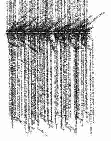 ![image](/events/Images/b3gg4r.gif)

t̡̡̡̛̛ͦ͑̑̊̎ͥ͑͌ͭͤ͌͆̄͑̽̃ͦ͌̌ͪͩ̒̃̅ͤ̿̊ͨ͐̃̂̉ͩ͒ͮ͐͋̿̅̂̂̿̐̓ͫ͒ͥ͛̇ͨ̃̔ͧͪ̉̃ͩ̊ͥͪ̉́̄̉ͯ̅̈́ͣ͒ͭ̀͑̆͒̽̑̒ͩ̐̏͋̀̄̓͛͊̋͂̀̚͝҉̡̨͠͞͝҉̵̸̶̴̡̨̢̀͟͠͠͏̸̷̵̧̨̧̡́͘̕̕͘͘͘͘͟͢͟͟͟͠͞͞͞͠͡͠҉͜͜͠͡҉̶̴̴̵̧̢̨̡̧̡̡́͘͢͜͜͞͠͠͠͞͏̸̵̷̴̕͘͏̷͇̰̦̹͙͙̭̳̱̦̟̰̟̳͕̣͔̣̜̞͓̥̮͉̳̗̻̗͇̮̜͎̱̞̖̙̰̹͈̝͍̱̝̗̥̳̣̞̳̩̼̰̰̲̩̟̟̻̝͚̤̟͖̼̝̬̦͉͉̻̼͇͖̩̺̠̘̲̹͖͇̘̮̯̻̖̙̘̀͘ͅͅ ̴̷̵̴̶̷̸̷̷̢̡̛̛̋̋̈ͥ̎̂̏̍͑̔̂̾̾̐̐̑̅̓͒̔̓̋̅̋̂͆ͬͣͭ͗̊̎ͯͨ̎͐̓ͭ̇͋̿ͨ̀̿ͬ̉ͥͬͥ͗ͬ̂̀̃̍͋̎̈́̊ͪ̄̇̂ͣͮ͊̽ͧ̉̿ͤ̃͆̉ͬ͌ͫͫ̃̆͑ͥͮͬ̓̆͑̈ͯ̀́́̚̕̕͜͜͜͡͠͞͞͞͞͝͞͞͠͏̸̶̢̛̀́͜͟͢͠͏̶̛̛͏̴̷̴̵̷̵̵̵̨̧̡̛̛́̀̀̕͜͢͡͞͞͝͠͠͞҉͏̴̵̵̛̀͝҉̸̷́̕͡͞͏̱̖͙̪̭̣̩͕̫̯͈̲͍̻̳̟͖͙̝̭̞̮̜͍̠͈̤̘̳̘̗̩̲̪̤̯̟̤̫͔͕̪͉̫͍̣͖̲̳͍͈̯͕͍͖̜̮̖̪͉̹̼̜͎̱͍̣̞̝̯͔͖̗͓̲͇̺̖̺̩͍̳̤͇͕̙̬̺̤͘ͅ ̴̵̵̨̨̢̧̨̛ͥͫͥͮ͛ͦ̒ͩ̓̔ͪͬͬ̐̎̅ͧ̅͌̾͛͋͑ͣ͐͐ͫ̏͛ͩ̊̾ͣ̇ͬ͊̃̄ͯͨ̓ͮ̄̽̽͌̓̑̓͐ͧͣ̈́̆ͬ͒͂ͭ̓ͩͭ͒ͮ̌͌̇͋ͭ̍̉̂͂̋̇ͥ̈̿ͥͤͩ̎ͧͥͩ̀ͬ̂̔̐̀̚͘͘͜͢͞͏̷̴̵̴̴̷̴̸̨̧̢̨̧̨̛́́́́͘̕͘͜͟͝͡͡͠͡͠͡͡͏̶̴̨̡̨̢̨̡̡͢͜͝͞͝͠͡͏̵͢͠͡͝͝҉̨̨̛͠͠͝҉̨̨̀͘҉̴̶̵̢̡̩͉̱͚̗͕̹͍͍̠͚̮̦̯͖̭͖̜̺̗͕̩̟̮̘̱̱̗̯͈͙̻̣̼͈̳̲͍̞͓̦̟͓͚̘͈̩̭̗̜͙͓̦̥̟͓̪̪͙̼̠͖͉̘͉̝̬̱̻͔̣͈̹̰̮̣͇̭̰̥̖̳̦̠̣̝̞ͅͅͅ ̵̛͐͌ͫ̃͊̃̈̌ͭ̿ͪ͒̅ͭͬ̊̅̔̀̌̒́̒͛̽͑ͬͫͯͣ͑ͮ́̃ͥ̈́͂͐͋̓̃͋͑ͯͧͯͮͨ͆ͥͧ̾ͦ̇̓͒ͭ̃̋̈́͋̃ͤͪͭ̒́̾̓͛̀̏ͪ̂̀̌̈́̈́͊͑̑͐ͮͯͯ̿̽̌́̚̚̕͝͞҉̴̴̶̧̀̕̕͝͏̸̴̶̵̢̧̡̛̛̛̕̕͟͜͢͟͡͞͠͏̴̛̛͡҉̵̴̶̸̢̧̡̡̢̕̕͘͞͡͏̸̸̶̷̸̶̢̧̢̡̛̀͘̕͜͜͟͞͠͞͞͝͞͡҉̴̀͠͠͝͏̢͈̭̬̣̩̠̩̫͓̥̦̗̺̟̞̘̱͍͕̭̹̪͎͇̳͖̺̬̟̹̱̮̘͕̟̥̜̳̯̪̻̘͔̮̭̰̱̥̞̪͚͈͇̞͓͙̼̝̠̳̹͇̻̼̞̖̱̦̙̳̣͙̝̞͉̗̰͍̘̪̻̤̝̼̦̹͓̼͟͠ͅͅ ̵̶̆ͯ̏͌ͬ̈́̈ͨͯͣͣ͒̀̐ͨ͊̎̂̀ͦ̆͌̔ͫͩ̈́̅̓ͭ̿̾́̒ͪ̅̊͑͗̔ͨͬ̃̔̍ͩ͊̍͌͂̓̐̅̔̊ͣ̍͐̈̍ͪ̓̿̽̆͒̓̐ͮ͗ͪͧ̅̓ͪ̔͂̉̈́ͣ̀ͨͮ͑͑̌́ͣ͗̄̈́͢͢҉̸͟͟͏̸̵̡̕͜͟͝͝͝҉̸̸̢̨̨̀̀̀͘͘͘͘͟͢͢͜͞͠҉̷̶̸̸̷̵̷̵̨̨̡̨̡́́́́̀̕̕͢͢͡͡͝͝͞͝͏̶̵̷̸̸̢̢́̀͢͜͜͢͡͞͞͠҉̷̨̙͎͖̝̘̱̼͍̲̝̬͇̯̦̮̣͖̗̤̞̬̞͓̲̲̪̗̺͇͔̩͉̗͙̙̠̲͈̘̟͔̪̼̤͎̼̖̝̖̻̯͓͕͈͈͖̦̰͓̣̥̤̱̤͈̼̪̘͕͙̠͕̮̙̘̘͈̙̣̲̫̮̯͈̜̺͎͜͡͞ͅͅͅ ̸̷̴̸̶̴̸̴̸̨̡̡̢̢̧̛̛̊ͪ̍͂̿͒̒ͧ̓̓ͯ̾̇̔̐ͦͨ͗͛̓́͆͂ͩ́̽̃ͮͮ̏̆͋̾̓̓͋͆̓͆̀̿̄ͯ̋ͯ͒̿̿͊̔̉ͤ͊͂̓́̏́̌͒̔̀̍ͨ̒ͨ̌́̍̌͐̔ͩͪ̅̓ͫͬ̊̄͛̓ͯ̀̉̇̉̃̽̀́́́́̚̕̕̕͟͢͜͟͡͞͏̸̸̵̷̵̨̢̨̧̕͘͘͜͜͠͡͞͝͠҉̷̷̶̴̧̨̀͘͜͟͝͡͡͠͠҉̵̨̡̕͠͝͝͏̵̶̴̶̵̷̸͇̤̘̮͈̦̤̫̰̻̟̖͕̦͍̪̤̳̻͈̭̘̤̩̝͇͈̩̺̻̝̹͖͔͖̻̺̞̰͍͉̮͕͖̤̲̩͈͕̦̯̺̲̖̱̹̲͖̘͓͙̝̥̖͍̝̤̺̼̘̠̯͓̣̺͍͕̥͎̹̰͚̘̙͇͓̮̟̤̕͘͢͟͝͠͝ͅ ̶͋̾ͭ̄͂͌ͥ̌͊̃ͩ͑̐͊͛̒́ͯͩ̀͑̋ͨ͗̈ͦ̉͋ͨ̓͑ͯ̽ͬͩͥ͋ͯ̄ͧ̃ͦ́̀ͤͦ͊͂ͧ͗̎̌͗ͤ́͂ͨ͑ͬ̈́ͮ̑̎̔̑̆̋̆̓̔ͧ̃́̅̃̇̒̓̂̑͌̈́̿̌̈ͧ̈́̚̚͏̵̨̢͟҉̶̸̵̷̷̷̸̨̢̧̨̨̡̨̡̧̧̛̛̛́́̀́́͘̕̕͜͜͜͢͢͞͠͡͝͠͞͝͞͡͝͏̡͏̸̷̧̢̧̡̢̡̨̡̢́̀́̀́̕̕͟͜͜͡͡͠͝͠҉͞͞͞͏̸̛͍̭̲̙̙̬̜̩͙̳̟͍̯͔͔̮̟͉̻͖͚̻͈͖͈͚̲̙̠̗̺̟̯̫͈̮̥͖̲̩̯͍̟͍̭̞͔͈̥̺̱̲̖͕̙̫̭͙̥͚͓͔͕̰̪̝͍̞̭̖̬̱͕̰̠̝̘̭̮͓̭̤̹̞̳͎̘̗̰͟͠͝ͅh̷̵̵̴̡̨̆̓͒̊ͮ̍ͧ͒ͩͫ̊̌ͪ͆ͪͥ̓ͬ̍ͪͦͫ̏̐̇̆̄̒ͩ͗ͭ̆̔͂̅̿̋̑́̐̾̏̓̃̈́ͪ̃̈ͥ̄͛ͤ͐ͪͤ̿̇ͫ͊ͣ̀͐ͨ̂ͭ̀̌ͤ̂ͫ͒̓ͪͣͣ̓̍͐͊ͭ́͒ͪ̃̍͊ͪ̈ͫͥ̕͘͟͟͡͠͠҉́͏͏̴̷̡́́͘͢͞҉̵̴̵̶̷̴̴̧̀͘͞͝͡͠͝͡͠͏̵̷̧̢̛́́͜͟͟͜͞҉͢҉̨҉̷̵̶̴̵̶̵̸̶̡̧̧̨̜̰͈̣͈͈̝̤̪̹͚̖̺̙̲͉̘̯̰͉͈͕̣̜͈̗̞̯̥̙͖̗̦͔̭̪̙̖̜͓̞̙̣̺͖̙̻̫̺̭̮͖̘̺͉̼͈̫̝͎̘̼͓̘̦̱͈̟̦̣̹̫̙͇̘̮̗͓̩̠̲̞̼̯̘̩̤̻́̀͘͘͘͘͟͟͜͜͡͠͝͞͠͡ͅͅ ̶̵̸̷̛̿̿̂̃̑̑̈́ͦ̔̑̾́ͨ͒̆̆̑̏ͬͧͦ̀̈ͤ̑̾ͨͦ̏̄̿͋̈̐̅͊ͫͪͩ̄ͧ̓̏̋̐̐ͪ̓̈̐ͨ̇̒͒̾̿ͯ̋̍̌̐̃͗̌̆̈́ͪͨ̏̒ͬ̌́̆̀͑͋ͤ̿̆ͣ̈́̈́̄̇͂͒̉ͥ́̀̚҉̨̡̛́͡͞͞͏̵̴̶̶̢̢̛̀̀̕͘̕͟͟͜͜͞͝͠͡͡͞҉̨̛͘͜͟͢͢͢͞͏҉̢͠͏͞҉̴̶̴̴̨̢̧̡̡͢͜͠͞͞͞͏̶̶̷̨̀́͘҉҉̨̡̀͡͞͠͏̡̛̹̣̘͇̯̻͚̠͖̯̟̜̗̫̮͔̭̪̜̪̙̣̹̲̩̦͙̝͙͖̹̤̳̠͉̗̠͓̹̗͕̦̲̼̬̳̻̙͔͇̼̘̘̤̞̗̗̗̲̝͓̤̠̻̮͓̻̙̻̦͇̪̻̦̟̘͕̠̻̭̟̝̟͙̪̝̤͖̼͜ͅ ̨ͨ͛͂͊͋̀̀ͭͩ̑͋ͨͣ̈́ͫ͛̒̊̓̄͛ͨ͆̆̆ͮ̅͐ͣ̈́̂͒̅ͣ͋͋̾͂̽́̍̏̓̅̄̅ͣ͐ͨ͋ͧ̓̓̅ͣ̌ͦͫͩͭ̔ͮ̒̌̽̽ͫͩͫ̽̎ͥ̃̽͛ͪ͑ͯ̊̑ͦ̑̾̔͒̓̃́̚̚̚͏̷̡̨̀́̕͘͜͜͡͡҉̷̷̸̸̵̵̴̢̡̢̢̨́̀̀͘͘͟͟͟͟͢͢͟͠͠͠͞҉̶̵̷̷̷̶̷̶̴̷̨̨̡̢̧̡̡̡̧̛́́́̕͢͟͜͢͜͢͜͡͝͡͝͞͠͞͏̶̷̶̴̧̛͍͙̬̝̮̪̖̮̣̲̯̪͎͚̼̟̝̤̥̳͕̭̯̝̪͔̘̰̺̳̫͇͚̪͎̯̹̲̭̱̫̰̯̖̝̖̰̝̭͖̮̟̰͓͖̼͕̠̹͙̻̦̦̱̰̞̟͈̩͇͖̗̣͎̖͔͈̠̣̻̫̱͖͈̬̥͍͢ͅͅͅ ̢ͦ̂͌ͫ̑ͮͬ̔̔ͩ̀ͨ̌ͧͧͯ̋̐̌̂̋͂͊̏ͬͫ̏̾̂̒̅̔ͮ͌͌̇ͪ̉̓̅̓̽͑͌͗̓ͣ̊͊̋̒̉̓̀̇͑ͪ͆̇̾ͭ̇͂ͦ̆̄̓͐͑̐́̇͗́͂ͥ̓͗ͭ͂ͨ̏͂ͪ͊͌ͯͭ̑̀̚͘͘͢͢͞҉̶̨̧̛́̀͝҉͝҉͟͏͢͏̧̛̀͏̴̵̸̵̧̨͜҉҉̸̶̴̷̸̵̸̵̵̴̸̵̢̡̨̧̧̨̛̛́́͘͘͜͜͜͟͢͢͟͜͜͡͠͝͡͡͡͠͞҉̶́̀͏̶̵̷̧̜͙͖̲̩̖̜̟̻̭͖͈̱̱̮̻̞̰̯͇̰̻̞̫̯̝̯̬͙̠͚͈̹͕͉̦̤͍̺̜̱̬̣̤͚̙̯̠̦̗̘̖̱̪͍̥͚͇̹̣̪͙̖̖̩̭̦̘̹̼̱̤͚̫̬̞̣̼̩̥̯͈̞̻̗̪͖̝́̀͝͞͞ͅͅ ̴̶̨̌̃ͧ͗̈́͑̋̓̒̽ͮ̂͑ͨͦ̏̍̽̂̇̃̌ͦͣͩͧ͛ͤ̃̑ͣ̏̄͋̇̄͛͆̑́͒̒̉͐̓ͦ̃̋̋̃͌ͩ͊͑̐̋̒̽͊́̇̇ͪ̔ͯ̋̃͗̏̊̿̽̄̿ͧ̊͒͋̄̈͌ͨͥ̏̎̋͊̀̚̚̚͘͜͡͡҉̕͏̸̵̴̵̸̷̵̷̨̨̡̧̡̢̛̀́͜͟͡͞͡͠҉̸͘͟͏͏̢̛͝҉̛͟͏̷̴̶̶̸̶̨̢̢̡̡̛̛̀́͘̕̕͢͢͟͡͞͡͞͝͡͝͏̸̷̵̷̴̨̞͔͕̭̼̼̮͖̬̺̮̼̻̲̗̰͙͖͚̺̪͉̰̹̟̳̮̦͖̜̲̦͍̟̠̙̦̟̺̩̦͎͕̠̜̥̰̭̹̹̘͎̦͕̖̯̤̗͔͓̙̯͈̲͉̮̝͍̼͔͇̮̯͔̹̫̠̻͙͎̰̟̣̝͕͉̀͢͟͟͠͞͠͠ͅͅͅͅ ̵̴̨̨̨̛̛̍͂́͒̿ͪͥ͊̈̐̾̂̽ͧ͂̾͊ͪ̑̑̄ͦ̔͌ͪ̄͋ͯͦ͂̄͊ͭ̾̊̈ͤ͗̍̽̀͒̈͒̽͑ͤ͊͌̽ͬͤ̽̿ͪ̇̇͌ͪ̈́̔̄̈ͫͦ͌́̂̓̋̋͗͆̄̄ͭ̒̊ͧ͊̓̀̽̒͐ͦͨ́̚̚̚҉̵̷̀̕҉̸̶̧̨̨̀́̕̕͞͡҉̧͠͏̵̀͏̵̡͘͏̵̴̵̷̧̡̧̢́̀́̕͞͠͡͡͏̷̷̵̶̡̧̨̡̡̛̛͘͘̕̕̕͜͠͡͡͝͝͏̷̢̡̛̕͡͏̴̷̸̡͚̜̩̫̟͖̮̹̻͓̫͈͍͉̺̦͉̥̦̼͇͇̟̲̪̖͈͚̞̙̬͕͎̼̞̰̲̤̱̗̜̱̗͔͈͉̫̦̝̝͕̗̝̤̫̲͕̥̣̱͎̬͈̹͈̩͕̬̲̙̙̰̦̻̝͎̹̻̯͈̠̙̳̙̲̮̘̜̙́͟͢ͅ ͋̂̽ͥ̽̈́́͆͌͌̃ͨ̂̊̐̀ͫͥ̾͌ͣͥ̀̈́ͣͦͩ͂̐̆ͨ́̑͋̇̆̇͆̏͛̋ͮ̈́͋͌̑ͮͥ̅ͦ̔̅̎̽̒̈̐͛͛̌͊̆͌ͫ̊̽ͫ̇ͬ͂̾̊̓͌̓ͩ͆ͣ̽́ͨ͑͋̈̚̚̚̚̚̚͘͟͠͠͝͡͏̷̸̷̴̀͠͠͏͏̕҉̶̶̸̨̕̕͘͘͢͢͜͝҉̶̧͟҉̷͢͡͏̨̧́͏̵͟҉̸̵̸̢̨̢̨͜͟͢͟͠͡͡͠͏̶̵̸̧̨̡̨̛̛̛̛̀̀̕͜͜͢͢͢͜͝͞҉̷̸͖̺̞̰̗̟̹̠̫͉͇̙̙̙͉̟̩̱̹͎̦̭͚͙̣̳̲̰̫̣͙̻̖̻͇̼̣͉̳̼̲͔͕͙̙͇̯͍̟͎̪̠̦͖̭̟͔̙̫̰̭͓̱̞̰̼͍̖͔͙̖̠͔͎̞̭̬̻͈̱͙͖̦̭͎͚̱́́͘ͅͅͅ ̸̷̸̴̶̸̸̡̡̢̢͋̎̓̇̊̑̽̑̋̍ͧͪ̋̉́̽ͫ̓ͮ̄̎̀ͯͥ̒̉̂̊̄̊̄̍̑̎ͣ̾̔̓̿̋̅̿̄͂̄̃̈͂̑̒̿̏ͧ̾́̍ͫ̌̇ͬ̅̎̇̏̑ͬͩ͋̑̆ͯ̂̉̏̈͂̓ͣͩͪ̿̌͐ͮ̅̍̊̎ͣ́̀̚͘͘͘͘͢͞͡͡͏̡̨͢͏̴̷̶̴̸̨̧̨̢̨́̀́͘͘̕͘̕͜͡͠҉̸̸̵̨̨́̀́̀͘͘͢͢͞͏̷̸̴̵̷̡̨̛̛͟͜͞͞͡͡͞͏̡̛̛̀͘͜͡͏̨̳͖̼̞͔̘̱͍̖̪̼̹̦̤̹̹̼͚̖̜̩̟͚̺͔̱̻͓͕͓̩͍̜̟̯̟̼̰̲̬̰͎̫͔̘̞̜̺̦̞͉͓͙͕̙͇͖̭̞͈̯̯̗̪̮̲̯̠̼̰͎͇̻̺̳̬̗͈̹͕͍̫̤͉͖̬͎̜̻͜ͅę̷̷̢̢̨̛̛̛̏̿ͣ̊̂̏̀ͪ̏ͨ͛̅̽͂̃͋̔̇ͩͫ̒̿ͤ́̄͑̋̓̂̾̂ͧ̏̒ͮͬ̎͗̐̇͗͆͌͑ͪ̐̆̏̿̐̀ͧͪ̅ͩͧ͆̎̒̇ͬ̐̿̃̒͊̈̈́ͬ̏̓̈́ͫͨ̎ͫ̈́̈́͗͒̈́͌̓ͭͣ̿͊̑̀́́̚̚͘͘͟͡͞͡͠͞҉̴̨҉̶̵̸̸̧̡̧̨̡̕̕͟͟͢͞͠͏̸̸̨̛̕̕͜͝͠͠͠҉͞͞҉̸̷̨̡̨̨̕͘͞͝͝͏̡͜҉̸̸̷̶̴̷̢̡̡͙̞͕̩̖͈͚͙̠̥̩̪̭̪͔͉̥͕̥͈͍͓͚̜̹̰͖̪͔̠͎͈̪͚͍͖͚̘̟̻͇͕͈̣̤̞̥̳̭̙̰̖̖̩̪̤̭̤̙̖̙̣̤͍̰͉͉̩̫̮̜͚̖̥̯̯̥̞̘͍̣̻̩̱̞̀́͘͜͢͟͞͞͡͞ͅͅͅͅͅ ̶̨̛̋ͧͭ͛̎͆̒͌ͦ́͋̐́ͧͯ̎̀́͑ͬͦ͛ͤͯ̌̋ͭ̍͗̐̍ͤ͌̆͌̎̐̂ͤ͒ͣ̀͛̌͊͗ͬ̅̃͌ͦ̊̔͑͗̃̄ͪ̎̎̂̄̈́ͯ́̓̀͐̌ͩ̇ͫͤͭ̄ͪ͗͗̈́ͪ͆̊͂ͨ͂̎̔̾ͨ̆́̕͡҉̶̸̵̶̡̧̢̧̧́̀͘͝҉̸̴̷̛͘͠͏̡͢͏̷̷̷̵̨̢̡̢̡̧̨̧̡̢̛̛̀̀̀̀͘̕̕̕͘͢͜͢͜͠͠͞͝͠͝҉̸̸̷̵̸̢̛́̀͢͡͞͏̶̢̡͠͡͏̧̻̥̪͙̝͈̤͙̝̩̬̥̣̫̟͕̮̗͙̬̲̼͔̲̫̟͈̖̳̪̝̖̲̹͇͕̪͓̳͔̖̣̫̟̘̫̖̠̝̩̬̭̫͓͓̞̘͚̩͖̦̣̯̥̠̰̳͍͎̳̤̹̙̫͍͈͙͖̰̣̬̭͈͖̺̜͎͟͟͡ͅͅͅ ̵̸̵̴̵̷̵̧̧̢̡̡̢̡̢̨̒ͧ̆͑ͪͣ̊̾̈͋ͧ̊̃ͯͧ̍̒͒̓͆̊̄̎ͫͭ͑̈́ͪ͒̽̀͌̅̌̃̊̈́ͪ̉͌͋̊̓̏ͦ̌̏̓̒̈́̾̎ͮ͌̈́͒ͬ͂̒̂ͮ̿̓ͥ̿̓ͤ̂̅̏͋͛ͪ̓ͩͩ̉͆̀̽̄ͩ̌͋͑̓̔̅͐́́́̚̕͢͜͟͢͟͜͜͝͡͏̴̵̶̶̷̸̨̧̢̢̢̢̨̧̡̛̛̀́́̀́̀͘͘͘̕͟͟͜͟͜͜͜͡͡͞͠͞͝͞͝͏̷̴̵̷̶̢̨̨̺̥̖̟͚͓̭͎̹͉̻̥͙̹̭̞̙̮̻̼͇̮̫͇͈̜̱̦̲͔͈͕͈͚̟̹̼͚͍̥͎͕̺̙̮̦̹̜͓̦͔̰̦̪̹̜̖̖͙̹͕̦̬̻̖͇͇̬̟̙̞̗͎̹͕̻̻̪͉̳̠̳̟̻͓̗͖̬́́̀͘͜͜͟͞͠ͅͅ ̷̵̛̓̾ͣ͛ͦ̓̿ͧ̑͑ͩͤ͗ͪ̄̆͐͌͊ͧͣͦ̔͐͐̍ͯ̔͊̿̒͊̆ͧ͊ͩͬͪ̈ͥ̾̇̎̽ͪ̇ͫ̀̍́̈́́̇̓̈ͯ̇̇̊ͬ̄̅͗ͨ̃̂̓͊̅̒̄ͭ͐̅̄ͣ̈́͒̓ͥ̓ͪ͑͋̇̽͗̄́̚̚̕͘͡҉̸͢҉̶͜͡͏̷̨́͜҉̸͏̴̴̷̴̡̨̛̀͘̕̕͟͜͢͟͠͠͡͝͞͠҉̸̸̸̴̨̛̀́̕̕̕͢͝͝͏̵̸̷̴̢̢̡̡̕̕̕͜͟͝͞͡͠͝͞҉̧̡͢͜͝͡͠͡͏̼̮͇̝̟̯͍̟̤̝̰̺̙̭̬͚̳͙̭̥͉̘͍̣̬̩͍̪͎̙͔̟̗͉̯̳̙͚̖͎̼̗͔͔̠̠̰̝̗̭̘͍͚̞͍̖̬̝͖͕̻͎̞̖͓̜̹̟̭̙̞̠͓̗̩̗̫͇͔̭̣͕̮͇͉̤̹̗͙̕͝ͅ ̷̌͆ͧ̎̓́̄ͥ̇͑ͪ̉̅ͬ̈̈ͦ̔ͮͪͨ̔͂̓̆ͦ͆ͫ͂̒̃̋̎ͤ̐ͫ̀ͦ̾̿ͭͫ̑͐̌̅̔̉̄̒̈́̔͐͊ͮ̉̉̒̉ͣͨ͗̍ͧͧ̏̎̎͊̿͒͌́̀ͥ͂̀̅̏̽̽́̋̃ͭͧ̓̆ͯ̚͜͠͏̡͡͝͏̸̸̴̸̶̸̸̵̶̸̷̨̡̧̨̢̨̛́̀̀́̀̀̕͘͢͟͟͟͜͢͜͢͡͞͠͠͡͠͠͝͠͠͡͠͡͡͠͏͏̢̡̛̀́͠҉͘͏̸̧̛̀͟҉̴̡̨̛̛͜͜͟͝͡͝҉̴͠͏̷̥̥͍̝̪͇̯̗̜̲̹̳͕̭̮͈̼̞̞̟̤̟̰̱̼̳̜̮̱̳̱̯͇̙̫͈̝̮͉̲͕͎̥̼̬͓̣̥̩͔̘͚͓͚͖̖̦͈̭̲͚͔̠͍̪͙̠̲͔͙̙̬̦̪͈͓̮͓̻͈͍̠̺̣̣̘ͅͅͅͅ ̡ͯ̿͑͛͊̍̀̏ͭ̋̌̎͆ͭͣͬ́ͣ̊̂͐ͫ̄ͮ͒̀̈́̀̈́ͨ͒͐̎̊̈́͐̉ͪ̊̔͊̿̎ͪ̆̊ͮ͗͒̅ͦͯͥ̎̑͌͋͒ͪ͗͂͑̌ͦͯ̃̌̍̃̍̎ͤ̓̇̊͗͒̍̓̄ͪ͆̈́̊͌̒͒͒̚̚͢͟҉̨́͘͢͠͝͡͏̷̴̴̶̴̸̧̨̨̨̨̢̨̢̛̛̛̀́́̀̕̕͜͟͟͜͢͜͢͞͞͡͞͞͝͠҉̷̶̷͢͢͠͝҉̶̧̨́͜͝͝͠͏̴̵̴̸̴̸̸̴̵̵̶̧̢̢̱͇̞̰͍̪̫͓͈͇̝̟̰̖̮̘̮̤̜̫̥͓̻͍͎̱̦͓͎͎̰͇̫̜̰͉̺͙͈̗̠̖̠̗͓̼̰̙̦̥͖̯͕͕̤͙͙͓̱̦̻̱̼͕̠̜̯̮͖̘̤̣͕̬͍̝̟̻͇̭̫̱̥̟̼̟̀͘͘͘͜͜͟͝͠ͅͅͅͅ ̷̶̵̶̴̶̸̨̢̢̨̇̊͆ͪͮ͊ͥ͗ͧͮ͂͛͌ͪ̇̄ͯ̓ͪ͊̈̔̔̀̓̌͒͋̆ͫ̍͑̆̓͋̀̍̅̊ͪͯ͆̆̏̏ͫͪ͊ͮ̊͐̔͋̌ͭ̍̽ͤ̐̿̔̀ͯ̎ͤ̂ͧ̐̄͑̎̅̓̑̓͗͑̓ͬ͊ͩ̆̓ͯͤ̌̇ͩ̈́̉́́͘̕͘͘͝͡͡͠͠͞͞͞͏̵̸̸̵̶̡̡́̀͟͜͢͟͜͞͡͏̵̶̸̵̸̵̡̨̛̀̀̀͘̕̕͜͢͜͢͜͠͠͠͏̴̸̶̨̨̢̢̧̀͝͠͡҉̨̀̕҉̴̶̨̛̮͇̯̼̳͖̳̼̺̳͚̬̱̞̫̙̺̲̘̤̜̻͎̣͙̱̠͔̜̱̘̲̖̣̰̥͎͖̺͕͓̤̖̺̝̻͍̝̗̪͓͎̘̭͈͉̖͓̞͇͖͎͇̫͇̻̬͉͙̣̳̩͕̜̹͖̥̞̠̮̩̹̜̩͖̩̙̰̗͞͡ͅ ̶̡̧̌̆͊̔ͣ̔ͪ͊͛̽̏ͩ̊ͬ̔͂̒͊͆͛ͭͪ̐̂̀̃͗̈͊̑ͯͤ̊͑ͫ̈́̒ͮͣͤ̀ͣ͗̎̀̈̅̐̌̏ͫͨ͒͐̏̓̄̒̇ͫ͆̈̃͗̄̈́ͩ͗̈́͊͂ͩ̾ͦ̋͒̃̆͋̒̌̈́̆̎̈́ͦ͒̃̚͝͏̷̛̀͟͢͟͞͞͏̷̸̶̷̵̧̨̛̛̛̕͟͢͜͜͝͞͠҉̶̴̧̛̛͟͏̧͡͏̶̵̵̡͘͞͝͞͠҉̛̕͏͏̷̵̴̷̵̴̢̛̛̀̕͘͢͞͝͡͞͏̴̛͏̸́͘͡͞͝͝͏̶̴̢̬̞̥̩͓̳̖̜̠͙̜̰͓̭̙̥͇̤̻͉̟̗̣̼̙͔͙̖̩̫̝̹̤̟̫̪̹̠̩̬̖͉̺̰̙͈͎̦̘̘̤͚̥̱̹̞̤̻̱̫̬͎̖͎̳̟̝̰̼̟̳̣͇͇͕̟͖͉̥͉̩̻̯̲͔̀ͅͅͅͅͅ ̌͑̐ͧ̐̌ͮ̇̑̆ͦͧͫ͌͛̑̍̈͌̋͒͋̋̒̒̌ͤ̋̾͊̐ͬͫ̉̿̏͑̓̊ͮ͊͗ͬͥ̏̌̑̈ͭͮͦ̿͗ͭ̽̀̀̔ͫͬ̑̓̈̉̆ͩͥ͐̏͆ͯ͊̿͂̋ͦͤͥ͌̊̔ͥ͒͑̇̍͊̑̚̚͏̵̷̶̴̴̶̵̵̢̀͘̕͟͠͏̸̵̶̶̸̴̶̴̴̸̴̡̧̨̧̢̛́̀́́́̀̀́͘͜͜͠͝͠͞͝͡҉̴̶̶̶̴̸̷̶̷̵̧̧̨̡̨̢̡̢̧̨̨̛̛̥̭̭̘̠̙̖͍͇̜͚̹͇̝̤̟̞̜͉͙̪̞̻̬̫̹̼̮̩̫̫͕̻̪̲͎̩̙̹̠͖͕͎͓̲͎̞̣̺̝̰̯̦̜̼̼͈͕̖̭̫̬͓̰͕̤͓̱̟͉̭̯̯͉̦̩̺̞̹̟͓͙̱̮̝̱̗̩͍͎̀͜͟͢͟͟͜͢͜͡͞͝͝͝͠͠ ̵̶̶̴̷̴̵̵̵̢̨̨̡̨̢̢̧̛̛̛̈̇͒͑̋ͪ͐͒̌̾͋̿ͣͭͣͬ̀̂̏̉̔ͮͥ̌ͨ͊̆̑̈̎̈̔̑̊̓ͫ̃ͤ͒ͩ̎̓ͯ̎͗͆͋̄͌̓̑̄̎͆ͦͧͧͣͯͯ̉ͮ͌͊͋̓̓̓̇̒ͮ̐͑͌̌ͤ͌͊ͩ̽͐̎̊͌ͦ̋ͧͧ̀́́̀́́̚̚̕̕̕̕͘͘͜͜͜͢͠͞͞͡͝͞͡͞͏̸̷̴̵̴̶̸̸̢̡̧̧́̀̕͟͢͠͞͏̸̶̸̶̷̡̨̢̧̨̛̪̮̖̩͕̲̠̱̮̖̘̖̯̩̳͍̩̠̤̠̲̗̺͉͙͓̯̭̙̱̖̱̮̯̮͇̣̝̻̯̩̫̲̹͙̱̫͓̖̫̼̬̥͉̬̖̗̥̲̩̬̣͖̦̥̱̘̰̫̙̬̻̺͈̻͔̯͓͚̯̻̝̞̖̬̦͇̀́͘͟͟͜͜͡͝͞͞͠͝͠ͅͅͅ ̴̵̡̧̢̧̛̀̅ͪͧ̑ͧ͐̀ͥ͊͋͐͆ͬͦ̈ͩͣͭ͋̊͂ͦ̍ͮ̃̇͂ͥ̊ͤͦ̆ͯͪ̒̋ͭ̀̍ͦͭͯ̍̔̂̌̾̇̒ͫ͒̅̾̍̈ͨ͋ͯͩ̆̋ͨ͋͋̂̈ͧ̏̊̐̃͐ͫ̃͊̽̀̓̒ͦͤ̎ͨ̔̉̈́ͮͬ̾́͢͢͢͡͏̶̧̨̛͟͢҉̴̵̧̧̢͘͟͡͠҉̶̷̛͢͝͏̶̵̵̷̴̶̵̡̢̢̢̧̨̡̧̧̧̢̢̧̨̢̛̀̕͘̕͜͟͟͟͟͟͝͝͡͠͠͞͞͏̶̴̶̧̨̧̡͟͞͝͡͠҉̜̪̜̠̰̩̺̥̞̯̫̻̮̙͎͓̺͎̘̹̲̱̪͚̼͖̯̞̖͚̯͎̼͈̯̖͙̠̜͔̙͔͕̝̞̤̪̻̪͇͕̲̭̥̰̮͇̯̣͕̗͎̯̝̭̫̮̬̗͎̼̰̲̘͔̜̦̦͉̞̗̹͓̙̯͓͖̣ͅͅ ̢̈́̾̾̅ͪ͐̓ͯͯ̓͑͋̋͛̿ͬ͂ͦͤͥͧ͆ͬͮ̑̈̓ͥ͊ͫͩͨͥ͌͗ͩ̆̂͗͋̽̒͒͆̃̅̔ͮ͊̒͌̀ͤ̀ͬ̏ͬͧ̉̒ͧͣ̎͂̐ͧ͋ͯ̒̓ͦ̊͂͒ͫ̌̍̽ͪ͆ͨ́ͫ̓̔͐͗̅ͦ͆͜͏̶̴̶̶̵̵̨̢̛̕͢͢͠͞҉̵̸̵̸̸̢̡̧̛̛̛͜͟͜͜͞͝͠͡҉̸̵̸̴̡̡̨̢̀́́͘͢͠͞҉̨̛̕͏̴̡̢̧̛͢͢͟͏̧͢҉̴̶̶̷̸̨̛̀́̕̕̕͜͟͡͡͝͞͞҉͚̩̲̗͇̻͚̫̮̳̟̝̰͖̹̗̲̫̩͖̠̤̙̬̬͖͕̝̘͕̜͓̪̟̭͉̮͇͖̯̤̟͚̱̩̳͚̯̩͇͙̹͎͕̺͖͇̞̣̻̩̗̜̳̱̳̩̻̺̣̮͈͔̜̲͕̪̪͔̟̻̙̮̮͖̟͚̼͈̰ ̸̶̴̸̡̨̧̢̧̨̨ͦͧ̐̽̄ͦ͊ͨͭ̉͋̋̉̉̿̇ͧ̓̂ͯͮ͛̽̃ͤ̾ͭ͑͒̽̆̎̉͌ͥͨ̐͑̽̅͆̾̓̄̆̄͒̊ͧ͛̉̃ͧ̏ͪͦ̒͌͌̓ͣ̏̌̑͛̇̈̾ͯ̽́͑̅̒́ͧͣ͐̆͐ͧ̑̿ͤ̿ͧ̒̏̂́̚͟͞͠҉̶̀͡͡҉̶̸̵̢̡̨͘͘͟͝͝͏̴̷̶̵̶̧̨̢̢̧̧̢̡̢̛̛̀́̀̀̀́͘͘̕͢͞͠͡͝͡͝͞҉̶̡̧̀́̕͠͞҉̢͢͞҉̵̸̵̢̺̝̹͖͙͔̖̣̭̖̞̞͔̹͈̭̪͔̯̤̺͕̮͕̱̞͉̳̠̣̗̝̘̳͔̭͓̯̻̺̜̱̦̖̲̯͈̭̹̙̠̘͇̠̥̹̱̳̥͇͈͖̟̥̹͉͚̗̟̣̥̳̩̤͎̦̝̪̞̙̹͎̥͉̥̻͉͖͟͟͟͠͞͞ͅͅ ̷̢ͭͤͣ͗̐ͤ̌̎̂̒͊͑͗̂͒͆͌́͌ͮ̇̍̒͛ͣ͊̂͆̔̆̾̎ͤ̆͛ͨ̓ͪ͒ͭ͆̓͂̏ͬ̃̽ͦͯ̽̃͑̽̊̅̾̊͗̾̑̊͊̄ͨ̃͋̐͒̽̍͐ͨͣ͛̓̒̍̃ͮ̐ͧͤ̃̄̔ͤͬ̓̾̚͢͠͏̴̷̶̵̶̧̡̀͟͜͟͝͏̸̵̵̵̷̴̵̵̢̛̀̀̕͘͘͢͢͜͟͜͟͝͝͝͝͡͝͡͠͞͏̸̷̷̷̨̧̛́́͘͝͏̧͞͏͏̴̸̷̵̢̨̛͘͟͜͢͝͠͡͡҉̢̧͘͟͏̢͕̙̫̬̻͓̤̮̖͓̝̭̞͇̯̯̺̜̩̼͇̩̯̗͙͍̠̥̭̝̝̜̗̞̯͓̗̤̦̱̞̤̝̩̪͉͇͖̖̭̖̮̰̤̭͉͚̲̼̫̠̺̻̤͙͉̰̮̯̭̭͙̯̮̹̞̙̞̤̪̳͇͚͉̥͚͎͎͕̕͘͠ͅ ̵̴̢̢̛̎̀̆̍̓́̏̐̐̈ͯͣ͑̇̍͊͗ͥ̎ͪ̿͗ͤͫ͌͐ͨͯ͛̒ͥ̃́̃̑̇̌ͪ̆̑ͫ̂ͯ͑́ͯ͗̄̅̈ͪͩ͑͂̅͌͗ͦͤ͂̍́̂͋͆̒̋̔͆̅ͪ͑̆͒̓̈́͑̿̔̍ͦ̈ͤ̀̀̚̚̚̚̚̚̚̕͟͜҉̴́̕҉̴̸̧̀҉̶̸̨̧̡̢̕̕͟͜͢͠҉̴̸̴̢̡̛̛̛́̕̕͘͘̕͟͢͜͜͢͢͜͏̴̷̴̢̨̨̨̨̨̀̕͘̕͟͢͢͢͠҉̶̨́̀͘͞҉̴̶̸̸̡̡͖̖̹̦̠̟̳̩̮̩̼͎͇̖͎̼̻̬̺͚̖̪̯̩̞̗̝͖̙̬͈̜̻͍̻̰͕͕̲̖͙͔̼̪̪͕̙̤̟̗̻͖͉͇̥͓̱̞̺̼̳̻̘̼̖͍̥͖͚̬͙̦̗̻͖̪̯̜̞̠̱̮̼̭̱͔̺̤͚̞̀̕͢ ̸̷̸̵̷̨̛ͦͤͧ͒̃ͫͭ̓̌ͯ̅͆͑͋̂ͧ̓̐͆̍̉ͣ͌̎͛̍̉͒̀̅ͯ́̇ͮ͗͊̀̓ͩ͌ͥ͒͂̆̾͛̑̄͗ͧͤ̎̍̐̌ͯͣ̈̈ͧ͐̒ͩ͛̔̇́̌͐ͩͪ̎̄̿̅̇̃̏̃ͫ́̄̃̎ͤ̓̐̌̀̚̚͘͢͞͠͞͞͏̶̴̵̶̧͘̕͘̕͢͝͏҉̀͏̴̸̸̸̷̸̨͜͡͠͏̴̷̴̴́́͘͢͢͞҉̶̸̴̷̴̡̡̢̢̧̛́̕̕͟͟͟͞͡͠͠͏̶̷̶̶̷̵̵̧̬͕̹̞̟̦̘̖͖̗̝̹̮̜̱͕̝̥̭͉̦̦̬̞͉̤̻͇̺̠̳̗͍͈̞̖̬̘͍̙̱̥̹̤͈̞̤̩̮̩͕̖͓̦̤͚͍̙͉̹̼͕̲͕̬̳̝͔̯̦̜̪̯͙̬̫̗̫̺͎͕͖̰̪̤̹̘͈̀́͘͢͝͞͝͞ͅͅ ̵͆ͣͫ̽ͧ̆̾̓̓̌̇̑ͫ̈ͥ̓̌͛̿̿͑͐ͣͮ͒̐͆͂ͪͪ̑ͪ͗͊ͩ̽̽ͪ͊̏͂ͤ̎͒̈̂ͩ̈ͨ̉̈́̽̆ͪ̽̀̄ͭ̆͂̂̍͋̔͌̄̌͆͑̿̏ͥ͋̄ͦ̀̍̃̄̅͊̓ͪͫͩ̎̿̿̌̚͢҉̨̨͘͏҉̸̶̸̴̸̴̵̡̡̢̧̨́͘͘͟͢͟͟͟͜͟͡͝͡͠͝͝͞͏̴̴̢̧̧̛̛͘͟͞҉̴̷̷̨̛͘͢͜͡͏͘͞͞҉̡͏҉̴̷̶̴̢̨̧̲̼̠̘̰̞̙͈̞̤̦̜̘̝̩̗̱̙̭̭̯̲̫̘͓̠͇͙̹͈͉͓͚̦̯̖͚̹̤͈̼̟͍̣̪͚̞͇͍̩͖̹̺̬̤̤̹̳͇̹̤̳̘̥̻̱̦̺̞̗̺͓̩̜̥̥͖͓͕̭̱̮̥̩͙͍̜̗̀́́́̀̕̕̕͢͜͢͟͟͠͞͡͡ͅͅ ̵̴̡͌̆ͮ͌̊ͤͣ͌ͧ͛́̾̀͋́ͦͨ͆ͩ́͛͊͋͒ͭͮ̓̽̈́͊̅̀͆͌͑̅ͮͣ̇̌̍͛̊͗́͐̉͆̇ͧͮ̏ͧͬ̓ͩͤͥ̊͆ͧ̿̊̆ͩ̒̊̒ͧͦ̔̎͂̋̈́̑̉̒̔̍̔̉ͬ̓ͭ̎ͯ̚̚̚̕̕҉̵̴̨҉̶̴̴̸̢̡̢̡̀̀͘͘̕͢͟͜͝͝͠҉̴̴̷̡̨̛̀͟͜͢͟͟͠͝͏̸̧̨̧̛́́͞͠͞҉̛̛̕͜͞͞͏̶̵̷̸̶̵̨̧̢̧̧̛̼̠̝̖̳̹͕͉̺̻̩̜̗̤̣̪͔̪̩̱̖̪̜̳̦̟͕̤͍̱͎̞͍̩͎̻͈̜̣̗͈̹̠͓̜͕͓̝̱͓̟͇̮͖̮̩̟̭̘̻̮̜̟̰̭͙̘̜̖͔̞̦̞͔͖̤͇̙̞̣̲̭͉̦̣̦̹̘̝̀͘̕͜͢͟͟͝͞͞͠͠͝͞͞ͅ ̸̧̋̓̋̄̅ͣ̏ͭ̌ͤ͗̎̽̌͑ͫ͛́̔̾̎̀͛̇ͮ̋̄ͧͦ͋ͬ͛̓͛̾ͣ̀̒́ͯ̏̉ͫ̓̆ͯ̃ͨͨ̌ͫ̾ͬͯ̂̉́̽ͥ̈́ͤ̄̓͒ͪ̈́ͫ̍ͩ̒ͤͮ͛ͬ͑ͮ͊̽̑ͣ̃̋̓̔̉̾͒̚̚̚̕͢͏̶̵̷̡̡̛̀̀̀̕͜͢͞͏̶̸̷̷̶̶̵̧̧̨̡̢̡̡̡̛̀́͘̕͘͘̕͟͡͞͠͠͠͠͠͏͏̸̸̶̷̸̶̧̢̢̧̧̢̛̛́̀͘͘̕͜͜͜͟͠͠҉̴̷̧̡̧̨͜͜͞͏̞̞̪͍̩͇̖̙̖̲̹̺̪͔̦̹͈̹̰̱͕͚̠̫̬̤̘̩̗̠̱̭̟͇̘̗͙̠̰̖̗̰̳̹͉̖̰̼̞͉̲͚̮̥̦͖͖̲̠̺̘̳͎̪̰͖̩͙͇̟͓̮̱̯̻̝̼̰͍͙̙͖͎̤̘͉̞̲̟̯̀͝ ̷̷̡̡̧̢͊̿͌̎ͬ͊͐ͫ͊̔̈̉ͬ̉̈̌̆̾̇́ͬ̑̆͗ͯͨ̐ͬͧͮ̀ͬͪͥ̓̒ͦ͆̓̈́ͯ̄͒́̏̿͂́͂̿͋ͯ̍ͪͥ̌̈́ͨ̎̑ͮ̆̀̿̅̽̂͆̅̍̆̌ͦ͐̾̄̅̆͆͊ͨͪ̈ͧ̏ͫ̃͛ͥͧ̀҉̶̷̶̸̷̴̢̧̢̢̡̡̢̢̨̡̛́̀̀́́͘͘͘͘̕͘͜͢͜͞͝͝͝͠͞͡͝͞͞͡͏̢̨̛̀̀͢҉̸̶̵̧̢̡̡̛̛́́͘͢͢͢͜͠͝͏͠͏̵̸̧̡̢̛̻̥̠̠̗͖̱̰̺͕͚͙̘̫͔̫̤͚͕̖͎̦̼̼̟̣̦̥̣̩̦̮̼̼̯̖̠̟̙̮̳̗̜͙̱̱͕̞̭̼͔̬̼̯̰͖͚̤̪͉̣̻̳̠͎̹̤̪̖͇̱͙̗̳̩̫̞̭̯͖̝͉̯̮͖́̀͜͞͡ͅͅͅͅͅ ͣ̇̑ͫ̓ͩ̿ͭͯͩ̿͛̉ͬ̿ͤ̌̓̽͂͐ͩͨ̉ͫͧ̉̎ͥͭ̑ͬ̑͒̊̾̏̄ͦ̒̄͑̈́̉͐̍̔̓̆̿̓ͯ̇́͗̑ͭ͋ͨ̏͆ͧ̏̈́̇͌̆ͩͤ͆̓̐̍̑̇̎̑̑ͭͥ̍͌̆͊̊ͨͩ̚̚̚͏̶̷̧̧̡̛̀́́́̀̕͘͜͢͞͡͏͏̵̵̢͟͡͠͠͏̸̴̵̧̨̡̛̛̀͘͘͘͢͡͠͠͏̵̷̶̷̵̶̶̷̸̷̴̢̧̧̡̛̀͘̕͢͟͜͟͟͢͝͝͡҉̷̶̷́͘͟͏̴̡̛̛̺̹̤͕̲̼̪͇͍̩͕̳̬̯̞̫͕̖̠̻̤̺͔̘̞͚͕̬͙͔̩̼̯͕̮̻͔̰͇̘͚͇͉͓̰̲͈̗̗̜̣̫̺̯̙͎̭̰̦̘͇̰̥͇̼̼͕͈̱̝̭̼͇͈̜͖̪̙̝͎̣̤͔̗͙̀̀̀͞͝ͅͅͅͅͅm̂͒̃͑̽̔̃͗ͥ̅̔͐̈́ͪ͒̾̾̊̒ͪ̋͆ͦ̔ͪ͛ͮ͑͊̏̎ͣ͂̍̄̽ͪͦͯ̄ͯ̅͛ͮ̅͒̐ͩ̀ͮͨ̈́͊ͪͬ̃ͣ͌͆͆ͤ͛ͤ̽͂ͩ̑̾͆ͮͪ̑̐ͦ̊̄ͮ̂ͪ̅̐͑̋̎ͤͨ̓̓́͑̀҉҉̢҉̶̷̡̕͜͢͡҉̡͢͠҉͏̵̸̶̸̨̧̧̡̛̛̀͘͟͜͟͟͟͢͜͝͞͞҉҉̸̵̸̧̢͜͠͝͡͝͠҉̶̵̵̶̴̨̨̛́̀͘͟͜͜͢͞͡͏̸̵̵̢̀͟͟͝͝͝͞͏̧̡̪̦̼͚̟̳͇̯͇͎̙̙̰̞͉̖̰̜̙̝͎̼̥̭͖͉̜̟͎͕̙̹͇̞͍̗̣̟̻̳͕̩͇̝͓̺̫̞͚̲̼̜̻͖̭̗̳̯͉͚͚̟̲͉͕̤͍̺̦͚̭̦̰̟̲̺̝͕̺̗̬̤̠̬̲̯̰̕͘͠͞ͅͅͅ ̨̿̀͆̋̒̅̆̌̏ͥ̓ͩ̄ͪ̒͗̔̂̅̓̾͌̈́͂̑̒̈͐̽ͭ̑ͥ̊ͩ͆͑̋ͫ̏̈͑̄͛̃̓̎̀͗̐̃ͪ̂̒͆͑̿̉͆̾̽̂͊̏ͦ͆̾ͬ̂̓̈ͩͪ̿̑̃͑ͬ͛̾͐̒́̀̿ͫ̎͂ͯ͆́͟҉̸̡̢̡̧́́̀͜͠͡҉̵̷̵̢̢̛̛͜͢͜͞͝҉̢͢͏̵̶̵̵̵̢̢̡̛͢҉̷̸̡̢̢̧̢͜҉̵̴̴̵̶̢̧̛̕͘͝͠͞҉̴̸̡̡̢̢̡̨̛̛̀͟͢͢͟͝͡͡͏̵̡͞҉̶̭͍̥̣͍̙͚̬̣̜͈̞̘͇̪̟̪̼͕̞̗̼̤͖̭̪̜̹̗̩͙̟̦̪̟͔̬̪̼̞̘̳͔̘̺͈̞̲̤̻̳̠̪̹̝͚͕͔͈̳̦̻̞͍̣̻̠͙̩̯̞̹͍̳̤͍̤̤͎͕̪̤͚̮̙̱̣͢ͅͅͅ ̶̶̷̶̷̴̡̢̛̛̊̈̃͒ͭ͌̆̅̾ͥ̾ͣ͐ͬͦ̎ͫ̔̐̑ͧ͛ͮ̂̄͋͊ͧ͊ͩ́̑̃̓͌ͭͮ̔͂ͦ͋͊͂͒̂͑ͧͤ͆͐͐͌ͪ̈́̊͒͆̉̃͊ͯ̿ͪ̌͊ͬ̈̋ͭͤ̽͑͊̅͊͑̑̏̒ͬ̈́͌̍̌͐̇̓̂͊́̀̚͘̕͜͢͢͞͝҉͘҉͏̸̨͏̶̡҉̸̶̴̶̵̶̷̵̶̵̷̵̷̵̵̨̨̧̨̨̢̢̢̛̛̛̛̛̀́̀́́́́́̕͘͢͢͢͜͜͜͠͝͝͡͠͠͡͠҉̵̷̷̦̤͉̲͉̖͎͉̼͙̳̤̙̤̤̤̤̼̞̳͕̤͇̙̻̦̺̪̦̯͍̲̲͚̻͔͍̭̰̪̳̯͇̭̲̞͔̩͇͕͎̝̤͓̝͍̱̱̳̪̜̦̥̖̻̣̪͙͓̭̰̰̘̹͓̼̫͓͙̩̜̼̠̮̖͍͇͓̀̕͘͟͝ͅͅ ̾̃̌̿͒ͧ̔͆͛̉͒ͦͬͪ͂͗̓͂ͬͣ͆͑̃ͩ̅ͮ̽ͮ̓ͧ̈ͯ̀ͬ̓͑ͪ̅̅ͭ͒̎ͪ͆̿͗̈ͪͥ̈́̊͊͋͒̂̃̿̏̅̈̓ͪͮ̉ͩ̽͐ͤ̀͊̈͒̅ͧ͆̑̊̽͂ͧ̏̏ͤ̇ͩ̾̐̒̈́̚҉̸̵̴̷̶̧̛́́̀̕̕͜͡͞͞͠҉̸̵͠͠҉͏̵͝͏̵̴̸̷̶̢̨̧́́́̀̕̕͢͟͠͞͠͠͡҉̴̴̷̸̨̡̡̡̡̕͘̕͟͠͝͡͡͡͠͠͏͢͡͠͞͏̶̸̸̡̡̛̱͓̣̳̤̩͔̭͖̜͖̳͚̥̺̳̙͍̺̜͔͖͍͖̰̞͙̳̭͚̝͎̜̖͚̬̬͎͇̯̖̹͍͖͚̣̦͉̬̜͈̩̝̘̩̤̳̮̗̦̺̘̠͕̺̟̖͖̩̩̬̩̻͉̟̯̰̟̘̰̣̟̺̟̭̯͔̮̖̀͘̕̕̕͜͜͡ͅa̴̡̧̨̓̂̐̑ͤͮ̎ͭ̓̈́̌̍̏ͨͮ̉̃̂̆͌ͮͬͬ͊̋͛͊̊̍̂ͯͩ̽̿̀̓͐̎ͩͪ̆̊̎̆̓̓̿̏ͣ͊͊̒ͥ̈́̀̇̓̑̈̉̂ͭ͂̆ͬ̑ͬ͑̀̂͊ͩ̋̓ͨ̂̇͐̏ͧ͆ͯͧͮ̎̌̔̐ͨ͋̀͘͜͟҉͏̵̷̧̛́́̕͢͡͡͠͏́͢҉̸͘͟҉̨͢͝͏̵̵̧̨̨̨̡̨̀́́͟͜͞͏̵̵̨̕͘͝͝͏̨҉̴̶̶̴̶̵̵̧̨̧̧́́̕͜͟͢͠͡͠͝͝҉̸̨̧́̀̕҉̤̙̹̪͉̲̺͈̳̱̘̤̲̫̤̟͍̪̭̺̞̠̞̦̟̦̺̹͓̫̱̯͕͉̜̟̟͇͚̠̤͕͇̬̬͕͚͔̲̪̩͈̞͖͎̠̣̥̥̻̖͎̙͓̤̮̯̺̺̞̘̹̪̹͍͙̠̫͔̩͇̙̞̗̻̟̯̰̼̕͟ͅ ̴̸̡̡͗̃̑ͪ̈́̌ͧͧ̽ͯ͑ͭ̈́ͪ͒ͫ͒͒ͥ̅̄͆̋͋̆́͊̓̎̊̏͋̽̉ͫͣ̎ͣ̿ͮͪ̇͑̀ͤ̿͒͑̄ͮ͐̓ͦ͆ͫ͒̑̽͑͌́ͬͩ͐ͮ̀̃͌ͮ̾̐ͮͯͤ͒̾̂́ͪͦͣ̈́̒ͨ̀ͧ̿͋̇̚͟͢͞͏̴̛̀͏̴̵̀́͢͜҉̶̴̢̨́̕̕͜͜͞͞͏̴̸̶̵̸̶̡̡̢̧̛̀́͘͘͟͟͢͠͝͝҉̸̸̷̶̶̡̧̛́̀̕̕̕͜͜͜͞͡͏̷̷̷̶̸̨̡̢̡̠̬̳̻̼͖̖͔̺̠͓͚̩̹̦̟̲̹̯̳̣̙̗̻̙̣̣̜̖̟͙̲̹̱̬̼̟̞̪͎͕̺͙͉͔͖̜̭͕͈̱̲̰̤̦͓̼̣̩̦̜̬̱̫̖̩̙͇̪͉͓͇̦̦͉͔̰͕̠̦̳͙̰̜̺̘͚͇́̀͢͜͟͟͟͡͝ͅͅ ̵̵̛̛̏ͯ̈́ͪ̀̈́ͩͥ̈́̈̋̂̌̔ͫͣ̇ͪͫͦ̏̔͗̔̎̀̐͐̎̒̓̓̌ͤ̋ͥ́̋ͮ̏̿̿̽̈́͛̉̿̅͆͆ͥͭ͋̅̏̂͐̃̍ͣ̄̂̂ͬ͂̃̌̽ͩͨ̒̏́̅͛̾͌͑̏͂̅̔̔̇ͤͫ͗̚̚̚̕͡͞͡҉̸̶̨̛͝͏̸̵̶̷̶̸̷̸̷̸̴̶̨̨̧̨̢̧̧̛́́͘̕͟͟͜͢͝͞͞͡͠͞͝͞͠͏̶̸̢̛̀͘͢͠͠҉́͜͞͠҉̶̷̧͠͝҉̡̧̢̢̛͟͢҉̸̷̶̨̝͕̮̲̼̞͔͖̗̩̻̠̫̗͉̩̭̲̠͇̻̼̰͖͙͎͔̟̱̱͈̱͖̭̟̭͙̯͓̥̘̮̥̬̬͈̗̪͍͈͚̦̲̮̗̹̼̪͚̠͙̱̱̰̱̫̺͔̜͈̙̺̘̭̫̦̺̫̼̪͕͓̫̭̣͉̯̣̀̀͜͟ͅͅ ̴̷̸̷̸̶̡̢̢̨̢̧̧̡̢̡ͯ͗ͩͤͩ̐ͪͬͨ̍ͬ̆̌ͩͮͤ̓̀̓̏̓͊̐́̒̓ͦ̆ͥ̈ͫ̃̉̎͑̓̋̊̄ͪ͐̿̔ͪͥ̽͆̍̓ͤͥͬͥͮ́̐̃͒ͦ̅͐̐͌ͮ̽ͥͬ̈́ͥͨͨ͗̓͆ͪͣ̓ͫ̌͗͌̍͂͆̇̆͆̑͒̅́̀̀̕͟͜͢͡͝͡͡҉҉̶̧̧̡̛̀̀͘͢͟҉̶̸̧̛́̕͢͝͞͞͏̸̧̛͠҉̸̷̴̶̧̧̛̕͢͝͝͏̴̶̨̧́̕̕͞҉̴̷̴̴̵̢̢̡̨̛͓̫͇̬͕̫̱͎͙͖̮̰̻̺͇̩͎̲̙̭̟̩̼͓̺͎͉͕̩̖̥̹̠̬̪̼̬͔̰̗̘̤̠̯͈͉̣͉̗̫̯̪̺̜̼̙̬̭͕̠͇̟͎̹̬͙̱̹͙̦͓͔͖̺͈̲̤̗̩̤̝̠̮̳̯̬̞̀͘͞ͅͅͅçͪ̐̇̾͒̆ͮͫ͊̏̊ͧͧ͛̆ͪͪ͗̇̎ͯ̎̅̉͆̈̂ͩ̓͛̓̉̀̏ͤ̓ͯ̄̏̓ͧ̂̎͂̽̇ͥͨ̍ͣ͊ͥ͑̊̈͒̓̂̄̃̄ͨ̈ͬ̐̐ͪ̾ͬ̎̑ͥ̍̈́̅ͯ̉̿ͭ͑̌ͨ͆͂̎̀̇̈́ͩ̀̚͞҉̵̷̴̴̴̵̨̢̡́́́͘͟͟͜͜͟͟͞͝͝͞͞͞͡͝͞҉̸̸̨̨́͘͟͟͞͞͠͏̶̶̴̧̧̡̛̀͘͞҉̷̵̴̴̵̴̧̡̢̢̨̨̢̧̛̳̻̜͚̗̼̮̝̦̥̝̟̰͓̦̭̺̫͓͉͍̠̼̟̲̦̼͉̼̜̱̫̥̠̮̪̝̠͔͓̠͕̞̯̪̻͕̻̼̩̳͙̙̠͚̻̜̩̰̳̰̻͎̜͖͈͚̦̥̳̹͙͍̣̖͈̣͇͎̫̠͇͔̜̪̤̳̀́́́͘͜͟͟͟͢͟͟͟͞͝͞͞͝͠ͅͅͅ ̷̸̶̨̛ͮ̊ͦ̀̑̎̅͒͋ͮ̈͐̑̐̇̀̍̄̂̽̄͊̈́͂͐ͣ̍͗̒́́̂ͣͫ̇̒ͫ̓̈́̄͗ͬ̉̈́̾̈́ͯ̅̌ͤͯͯͧ̓̈͐̋̌̇̀̈̑̑ͣ̔̆ͯ̿̍͒̌͋ͫ͑̅̓̌̅̈́̒̒͋͂͒ͩ͂̈ͨ̏̚͘͏̨͏̴̀͘͜͞͞͏̷̴̕҉̴̴̀͟͏̴̵̧̨̀̀́̕̕͜͢͟͡͠͞͏̵̴̴̴̵̵̴̡̡̢̨̡̛̛́̀̀́̀̀͘̕͘͘͘͘̕͢͢͜͟͠͝͡͡͠͏̷̸̵̡̨̢́͞͏̵̸̶̲̫̣̬̯͎̩̺͖̯̬̼̲͕͔̖͉̠͈͓̝̫͉̘͔̺̹̺̼͕̤͕̳̪̟̟̤̪͔͔̥͉̙͚̯̞̺͔̟̻̠͚̪̮̜͎̙̗̱̰̘̦̭̟̠̖̜̱͖̺̼̜̮̩̠̺͓̩̘͍͚̹̳̬̬̬̫̙͎ͅ ̶̨̌́̋̌̑̋ͬͥ̽ͧ̋̓͋͑͑ͯ̂̅̓̄̆̐̈́ͨͫ̀̈́̊ͤ͊̌ͭ͆ͥ͒̅́̽ͬ̈̊ͥͩͯ̋̔̏̃̅̅ͯ̈́ͬ̐͌ͬͩ́ͧ͑̓̀͛̈́ͯ̃̒̆͑̈̀͗̉ͧͦ̊ͯ̆̃̽ͩ̍̎̿͂ͬ̋ͨ̓ͯ͘͜͢͟͞͠͝҉̸̵̧̢̧̛̀̕͢͠͝҉҉̶̨̕͟͡҉̵̵̕͜͢͢͠͏҉̵҉̵̵̷̀̀͟͠͏̷̶̷̵̶̧̡̡̢̢̧́̀̀̕̕͟͜͢͢͠͞͠͠͡͠͞͞҉̷̴̴̡̧̧́͘͠͏́͏̰͇̫̮̼̰͎̯̼̦̭͕͓̻̬̻̙͔̱͈͚̣̮̜̬̹͕̖̗̲̯͎̬̙̳̣͍̤̥̻̱̘̜͎̺̼̣̤͎͉̥͇̼̯͕̮̪̖͈͓̠͖͕̭̭̩̠͉͖̺̭̠̺̖̙̝̻̗̞̙͍̲͙͎̠̱̗̖͕̕ͅ ̶̶̨̢̔̋ͪ̎̔̒ͧ́̇̇̓̃̈́ͭ͑́ͬ̉̓͌ͣ̀́̄̏͋̾͗̿ͬ̽ͬͩ̌ͩͨͪ̽͂ͥ͆̿̅ͪ͂ͦ̈́ͦ͑͌ͪͣ͆̂͛ͪ̅̍ͮͫͥ̅ͥ̿̓̆̈́̃͊̌̋̉ͯͩ̇͗̎̔̐ͧ̀ͮ̋̄̎̋̾̀́̚̚̕͘͟͜͜͞͏̵̸͢͞҉̡͜͟͏̸̵̡̡́҉̴̷̴̡̛̛͟͜҉̵̡́͢͝͝͏̵͏͞͞͏̧̀͜҉̶̸̨̧̢̛̕͟͝͞͠͏̶̸̸̵̶̸̷̸̧̧̨̛͘͢͜͟͜͟͠͝͞҉̡̨҉̴͇̩̞̭̟̳̣͓̱̠̖̥̫͖̖̟̥̙̞͍̮̣͇̺̩͖̼͓̲̖̖̠̜͎̗͈̘̪̫͙̹̤̘̬̙͕̜̞̺̬͙̭͈͇̲̻̞̖̲̪͖̪͉̭̭̝̳̻̠̟͚̻̬̼͓͍̥̯̼̦̦̰͙̩̣̠̫̥ͅͅh̵̛̆̊́̐̑̉̑̉̎̏ͫ́̌͐͐͌̐ͪ̽̑ͦͮͭ͛̒̇̓͐͆̀͛̈́̌̀ͫ̀̀̾͛ͮ̅̂͐̽̉̒̉̑ͬ̓ͪ̎̍̏̿ͥ̃̅͛͐ͭ͛ͤͨ̓̎ͫͫ̒̈̿ͯ̃ͭ̿̄͑͌̃͒ͤͧ̃̄ͩ̐͊̚̚̚͘͟͜͏͞҉͏̵͏̵̸̸̸̸̶̶̸̷̸̸̵̶̵̡̢̡̢̢̢̧̢̢̛̛̀́́̕͘͟͢͜͟͢͢͠͞͞͞͡͡͞͞͏̶̴͘͡͏҉̶̴̶̸̶̧̨̡̛̀͘̕͜͢͜͝͡͡͡͝͠͠͏̤̩̗̯̦͕͔̙͙̤̪͇̰̣̯̩͇̞̙̲̰͇̯̩̪̘̟̫͕͖͙̜͈̟̠̝̙̼̘̮̜̺͖̞̰͎̰͙̩͇̞̟̖̝̪̦̰̖̰͎̞͕͖̻̪̞͖̜̭͇̫̬̪̠̫̲̮͔͎̝̯͈̤̩̖̩̠̀́͠͠͡ͅͅͅ ̵̵̵̷̧̧̛̛̃̑͗ͯ̄͑̌̊͗̊̈́̃̋ͤ̈́ͪ͋ͧ́̓̊̇̈͌̓͗ͥ́͂̉͊̆͂̏ͮͩ͛͌ͩ̈͋ͪ̈̎͊ͩ͒̓̒ͮͣ̀ͪ̍ͯ̾ͭ͂ͩ͊̀͐̆ͩͯͣ̑̽̽ͨͥͤͫͧ̂̾ͤ̀̐͑̔̂ͤ̓͒̎́́́̚̚̚̚͘͢͜͞͏̶̸̷̶̷̢̢̨͘͟͢͟͢͟͠͞͡͡͝͏̶̴̷̵̸̷̴̷̷̧̨̡̡̢̡̧̧̛̛̛̛́̀̀̀́́́̀̕̕͘͟͜͢͟͜͢͟͟͠͝҉̸̸̵̢̧̢̙̘̱̦̤̭͕̱͔̞̫̖̲͕̲̮̗̩̯͉̙͕̗̯͓̰̼͍̟̮̥̯̻̪͚̣͚̪̯͓̲̪͎̱̞̺̱̫̹͉̞͚͙̝̱̥̫̝͈̼̮̺̫̝̖̪̥̹̜̭͙̮̻̫̯̫̞̝̣͎̞̣̘̝̤́́͘͟͡ͅͅͅͅͅi̷ͤͧͪ̃̽̃̃͐̓̓ͩ̐̒͐̓̽ͥͧ̑ͤ̐ͬͭ̌̆͗̃̅̽́͆͐͌ͤ͗ͧ̌́̿ͯ͆ͮͮ͛̓̿͂̎̃̌̋̄͛ͫͮ̋̇̒̉ͨ̒̌̇̍ͥ̈̊̃̅̾͌ͧ̏̏͂ͣ͋̈ͣͯ̊̀ͦ͊̉ͬ̂͋̓̀̚͟͜͏̵͏҉̵̶̶̧̛͘͜͟͡҉̷̴̸̷̸̵̨̡̨̧́́̀͜͠҉̕͏̵́͜͟͟͝͠͏̧̧́͘̕͢͢҉̸̸̶̵̵̸̷̛̛̛̀́̕̕̕̕͜͢͡͞͞͏̧̨̢̛͘͏̷̢̧̯͚͙̹̼̗̭̫̗̠̫̠̗̝͙͉̻̟̤̖̣̼̺̬̳̞͖̘̺̠͍̞̘̲̼̺̩̺̦̟͓̠̲̻̫̦͕̠̟̘͔̪̜̱̫̥̦͇͙̤̰̥̦̱̝̜͖̲͓̖̤̲̹̤͈̮͕͕̗̜̩͔̤̬̝̙͘͘̕͞͞͝͠ͅͅͅͅ ̷̶̨̧̧̧̛̛̿͑̃͛̈́̔̃̎̂̽͋ͥ̄̏ͣ̓͑̓̍̒̀̓̒ͨ̀ͥͮͣ͗̃͒ͫ̂͗ͦ̓͊̋̊̾ͤ̐ͨ̊̉̿͋ͨ̀̒ͥͬ͆̍͊ͧ͒͐ͩͨͨ̔̈́ͯ͑ͪ̾̀ͭ͑ͪ̔̔̍̏̈́͑̈͊̔̾ͭͫ̈̀͊̒̿̓͂́̀͘̕͘͟͜͜͜͝͞͠҉̡̢͏̧͝͏̸̸̵̛̕͘͟͝͏̴̷̴̴̵̢̨̨̡̨̨̛́̀̀͘͘̕̕͘͜͟͜͟͢͝͞͞͝͞͠͞͝͡҉̸͜͝͏̴̴̨̛̤̥̯̣͎̬̲̯̬̲͙̭̰̪͚̗̮͕̝̖͇̙̯͈̤͎̮̭͓͓̲̙͚͎̣̭̣̰̰̱̤̺̜̱̲̫͚̹̻̮̫̮̗̜̫͙̰̠̯̳̻̗̺̮̟̭̠̻̭̥̠͕̦̦̲͔̞̫̘͖̰̣̟̤̮͉͕̞̤̗̀̕̕͘͘͜͡͠͡͠͡ ̶̈́ͣ̋̿̏ͤ̓͑ͣ̃ͤ̿̾̍̓ͦͣ͌ͤ̆͂́̈́̈́͐̒ͧͭ̉͛̉́̑̿̎ͥ͊̈́͊̓ͤ̃ͨ͌̆͆̄̆̍͆̀̋͛̆̾̉ͨ͂ͤ̑͋̉ͩ͒̋͋̑ͮ̈͗̽͒ͬͫ̈̅̊̄̌ͦ̍͐̊͆̚̚̚̚̚҉̵̸̢̛̀͘̕͘͟͟͟͢͢͠͞͞͞͠͝͝͞͡͠͞͏̵̸̵̸̶̷̵̴̡̢̧̡̧̀́̀̀͘̕̕͟͢͡͝͞҉̴̸̢̡̢̢̢̡̛́͏̢́҉̧́́͞͡͡͝͠͏̸̷̶̧̡̛̮̬̯͙͈͙̖̘̙̣̪͎͚̘̯̙̳̞͓̻̜̪̲̣̥̜͕͈͕̺͚͉̻͕̗̫͈̺̟͖͍̝̣̯͚̰̤͚̳̞̱̻͔͚̫͕̠̲͍̪͎͈̗͍̜̤͍̺̼̱̯͖̖̫̰̯̹̟̰̭͚̺̤̭̮͚̳̀̀̕͢͢͡͠͠ͅͅͅ ̷̶̵̢̨͒̍ͦ̒ͮ̂͋̋̍̋̎͌͐ͪ̓̔ͤ̋ͤ̒ͣ͛ͫ̌̐͆̐ͪ̅͂̅̉́͂̔̉̆̒ͮ͒ͧ͂͌̋ͣͮ̄̇ͭ͋͒̆͂̉̑̐̓̌̍̄ͧ́̃̉̌̐̑ͮ̋͐̈́͐́ͣͧ̇ͪ͋̈́̿͋ͮ̃̆̚̚̚̚̚̚̕̕͟͞͏҉̶̸̸̢̛̕͜͏̷̶̧͞҉̴̢̢̡͘͘͢͜͞͡͝͏̴̸҉̛͘͜͜͞͏̛͘͟҉̸̶̵̵̸̶̶̶̵̨̢̡̢̨̧̛̛̛̀̀̀̀͘͘͟͜͞͞͝͠͞͠͝͠҉̷̴͢͝͏̷̱̬̲̩̻̱̺̫̣̮̮͎͚͖̮͈̘͙̯̪̥̩̮̮̫͉͔̳̭̫̤͖̞̲̠̤̜̩̪̪̮̻̠̪̘̮͕͕̭̫̟̤̞̫̱͍̥̩͔͓͇̥̫̦͚͔̞̯̠̱͎̱̤̥͈̦̻̪̠̫̥͇̬̥̹͖ͅͅͅͅ ̷̶̸̶̶̶̸̸̸̡̡̨̡̢̧̛̛ͪ̍̋̒ͮ̋ͣͥ̍̆̂͂̊ͨ̄̑͗ͥ̏̎ͧ͆ͤ͛ͪ͐ͩ͌͋͋ͮ̅́ͮ̃ͮͭͦ͛̓̽ͤ̐ͫ̀ͩ̌ͨ̽̌ͣ͛͋̍͑͗̎̇͂̐͑ͦ͗̀ͨ̑̾̌͋͋ͯ̅̐̅̈́ͨ̒̔͒͊͒̿̍̾͋̇ͭ́̀́̚̚̕͘̕͟͟͢͢͟͞͠͞͡͠͠͠͞͞͝͠҉̴̶̸̡̛͟͝͠͠͞͠҉̡͢͏̕͢͏̵̴̵̨̀͝͏̶̡̢̛͘͡͏̨̧͏̸̸̡̛̛́͘͘͡͡͡͡͝͏̛̹͎͎̬̗͍͎̯̖͎͉̙̯͎͕̤̳̬̱̻̺̹͚͎͙̥̟͍̳͉̪̘̱̤̫̝̦̩͙̬̻̱͖̗͎̗̠͖̹̺̘̙̱̲̪̯̦̬͙͉̱̣̣̜͇̞̻͉̺̣̞̮̼̞̪̲͍͈̖̞̹̰͖̤̹̝͙̖̲ͅnͯ̅̀̑͌̒ͪͨ̉̃ͤ̒̑̓̎͐ͭ̇̔ͫ̎ͣ̀̅ͬ̈́̽ͩ͒̑͆͒ͧ̋̅̍̎͌̿̈͑ͫͤ̍ͦ͌̿͒̃̑̎̔͊̽ͧͪ͐̆ͨ̉͋̈́̃ͭ̾ͣ̈ͣ̓̋̎͂ͬͬ̃̃͌̿ͯ̇́̎ͤͨ͊́ͮ̍͊̚͏̶͝͠͠҉̴̴̸̸̡̨̡̡̛̀̀̀̀͢͢͠͠͏̷҉̴̶̷̸̴̴̧̡̧̢̧̡̡̢̢̛̀́́̀̕͘͢͟͢͡͝͝҉̨̡̀͟͝͏̨̢̢͟͟͠͏̡͏̴̶̸̴̢̧̧̛̀̀͢͟͟͢͢͞͝͏̢̜͙̭̪̰̠̟͍͕̯̹͓̬̝̘͈̪͍̺̺͖̤̦̦͈̞͇̮̰̣̘̳̹͈̰͓͎̮̙̞͙̗̘̮͓̺̪̹̼̤̱̪̯̟̣̟̹̳͎̖͚̞̗͚̳͎̙͚̬͈̖̤̠̥̹̟̣̮̗̩̜̤͇͈͈̭̙͉̳̀ͅ ̵̴̨̨͒̐̾̂̑ͭ̈́̓ͯ͒ͫ̇ͧ̅̈͆̓̓̉̏͂̏͆̐ͤ͌ͪ̀̎̒̏̈́ͭͫͯ̾͒̔͆̓̃ͨ͐̊̓͐̃̏̏̑͒̂ͭ̓͐̽̀̋ͦ̔̎ͣͪ̊̂̂̇ͪ͗̽ͦ̎ͭͤ̎ͨͫ̒̾̅̌͑̈̍ͨ̄̚̚̚̚͘͞͏̢̀҉́͏̵̷̴̶̷̷̶̶̨̢̡̨̛̀̀̕͘͟͜͟͢͝͡͝͠͠͡҉̶̵̢̨̢̢̛̀̕͘͟͞͏̵̸̷̶̸̶̡̡́͘͜͜͟͝͝҉̷̴̨̛͞҉̷̶̴̶̡̡͜͜͡͞͡҉̳̗̩͇͍̥̠̜̜̼̺̗͕̙̺̣̫̻̯͔̤̭̻̙̯͉̱̩̳̞̬͚̬̘̩̤͇̰͉͈̞̥̱̙͓̩̭͎̯̳̫̱͉̟̙̝̜̥̜̱̣͇̲̟͈͉̩͉͙̩̣̯̜̟̝͇͉͇̩̦̪͎͇͉̗̦̀̀͡ͅͅͅͅ ̢̐ͥ͒̒ͦ̒ͦ̃̉ͩ̏ͥ̏̽ͧͨ̔̅ͮ̈́̾̽̂̇̂ͦ͂̂͒̎̿̄̈́̒͊̂ͤͭͬ̓̅̉̅ͭ̓ͮ͑ͥ̀́́̿ͧ̊ͬ̊̾ͪ͐ͩ̓͆ͭ͌̊̊̓̈́̋ͨͪ͒̔͛ͤͭ̎̿̅ͩͣͭ͐͋ͭ͒̚̚̚͢҉͡͏̸̨̨̀҉̀͘҉̨̕͞͝͏̷̸̡̢̛̀͘͘̕͟͜͡͏̸̸̴̷̷̷̨̢̨̡̧̀̀̀́͘̕̕͟͢͟͟͞͡͝͠͠͞͠͡͝͝͠͝͡҉͏͘̕͜͜҉̡̧̨̛̛̀̕͘͜͢͝͏̵̧̹̥͖͍͇̤͕̖̲̲̫̤̝̥̤̳̩̳̙̼͖̫͓̗̠̝͕͔̹̣̭̖͇̭̱̜̹̰̻̹̮̩̺̯̤̞̭̟̪͇̜̘̳̰̣͈̩̩̻̱͎͙̯̬̺̬͉͙̙͚̞͓̠̻̯̗͎̘̱̫̙͎͈̫̞̞͕͕̀͜͡ͅͅ ̴̷̧̧̨̧̛̛̃͋ͮͧͬ͊̄ͨ͋ͦ͗ͭͯ̾̉̉̽͂̈́͑͐͒̅ͨ͊̌͗ͤ̓̉̋̏̈́̑̓̌̓ͤͧ̓̅̌̾ͥ̐ͤ̓̓ͭͩ͂̃ͨͨͥ̊͌͛ͫ̉́ͭ͂ͮͭ̄ͨͪ̐̃̆̽̐̎ͫ͆́ͣ̓͗̆͐ͩ̅̾ͥ̓̄́̚̚͘͘̕͟͟͜͜͠͠͞҉͏̶̴̵̴̴̵̵̡̢̀͘͘͘͢͜͢͠͡͡͡҉҉̸̶͘͞͡͏͏̵̷̸̨̡̧͘҉͏͏̸̸̵̢̨́̀͢҉̸̷̴̛́͟͡͡҉̵̴̵҉̷̵̛͈̘̯̫͕͚͉̖̪̫̦͕͚̰̮̹̰̩̠͈̹̠͎̮̤͕̹͚̤͓̲̟͎͉͓̪͙̣͈̺̬̬̰͕̞̮͓̠̤̬̼̯̩̱̗͖̜̹͇̞̤̖̘̭̘͚̻̖͇̺̗͙̳̩̤̬̟̖̥̭̭̹̯͖͘͢͜͢͠ͅͅͅͅͅͅȩ̴̴̸̴̸̴̵̸̵̢̢̧̢̧̛̛̛͌͒͛̾̀̐ͯ̏̂̑̃ͩ͂͂ͦͧͮ͂͌̍̽ͫ͂̈ͣ̌̈͂́̄́ͨͯ͒ͬͣͭ̈̓̓̑̀͛̓̈ͩͬ̽ͨͫͫͮ͌̑̿̽͛̑̊̽͒͊̉ͮ͑͗ͩ̃ͫ̈́̅̾̈͆ͧ̌͗͑͗͑͆ͣ̉̉͌̐̽̆͐̒̀̀͘͘͜͢͜͞͡͠͞͞͞͡͝͞҉̷̵̴̨̛͜͜͠͞͏̢̧̀͘͝҉̛҉̸̴̴̸̢́́̕͠҉͏̵͠҉̀͢͞͡͝҉͏̷̨̛́͜͜͢͡͝͠͡͏́͢͏̰̩͖̫͉̮̼̟͍̩̣̼̝̞̫̙̦͖͈͚͙̖̦̝͈̩̝̺̜̹̺͔͙̖̤͇̺͙͕̦̳̖̰͉̟͓̞͍̲̪̲̣͔̝͈̙̝̻̠̝͔̬̮͖̱̬͙̺̱̥̟̦̪͔̭͚̰̬̪̥̰̹̹͉̟̗͓̯̣́ͅ</div>```
